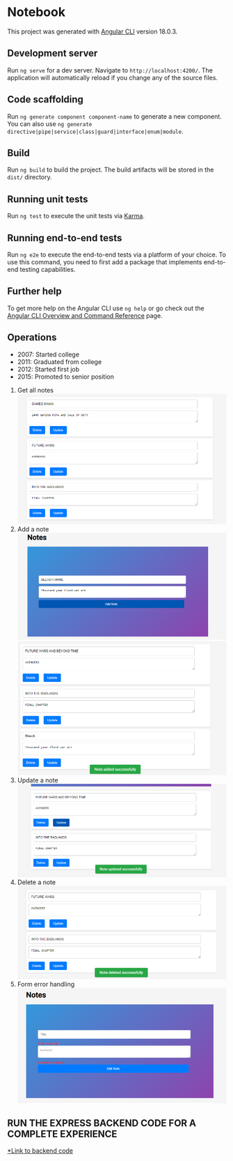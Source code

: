 # Notebook

This project was generated with [Angular CLI](https://github.com/angular/angular-cli) version 18.0.3.

## Development server

Run `ng serve` for a dev server. Navigate to `http://localhost:4200/`. The application will automatically reload if you change any of the source files.

## Code scaffolding

Run `ng generate component component-name` to generate a new component. You can also use `ng generate directive|pipe|service|class|guard|interface|enum|module`.

## Build

Run `ng build` to build the project. The build artifacts will be stored in the `dist/` directory.

## Running unit tests

Run `ng test` to execute the unit tests via [Karma](https://karma-runner.github.io).

## Running end-to-end tests

Run `ng e2e` to execute the end-to-end tests via a platform of your choice. To use this command, you need to first add a package that implements end-to-end testing capabilities.

## Further help

To get more help on the Angular CLI use `ng help` or go check out the [Angular CLI Overview and Command Reference](https://angular.dev/tools/cli) page.


## Operations

<ul class="timeline">
  <li class="timeline-item">2007: Started college</li>
  <li class="timeline-item">2011: Graduated from college</li>
  <li class="timeline-item">2012: Started first job</li>
  <li class="timeline-item">2015: Promoted to senior position</li>
</ul>

1. Get all notes
   ![Get Operation](public/assets/images/ALL_NOTES.PNG)
2. Add a note
   ![Create Operation](public/assets/images/ADD_NOTE_1.png)
   ![Create Operation](public/assets/images/ADD_NOTE2.png)
3. Update a note
   ![Update Operation](public/assets/images/UPDATE%20NOTE.png)
4. Delete a note
   ![Delete Operation](public/assets/images/DELETE%20NOTE.png)
5. Form error handling
   ![Error handling Operation](public/assets/images/ERROR_HANDLING.PNG)








## RUN THE EXPRESS BACKEND CODE FOR A COMPLETE EXPERIENCE

[*Link to backend code ](https://github.com/Panther-12/teach2give_tasks/tree/main/notebook)